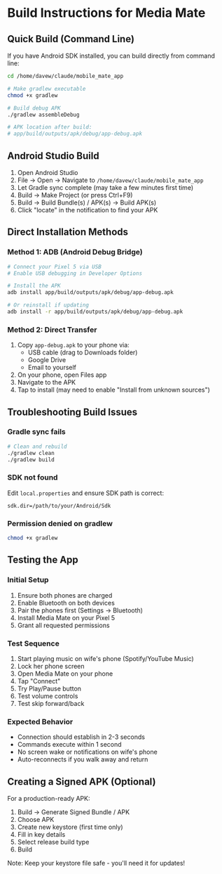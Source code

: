 # Build Instructions for Media Mate

## Quick Build (Command Line)

If you have Android SDK installed, you can build directly from command line:

```bash
cd /home/davew/claude/mobile_mate_app

# Make gradlew executable
chmod +x gradlew

# Build debug APK
./gradlew assembleDebug

# APK location after build:
# app/build/outputs/apk/debug/app-debug.apk
```

## Android Studio Build

1. Open Android Studio
2. File → Open → Navigate to `/home/davew/claude/mobile_mate_app`
3. Let Gradle sync complete (may take a few minutes first time)
4. Build → Make Project (or press Ctrl+F9)
5. Build → Build Bundle(s) / APK(s) → Build APK(s)
6. Click "locate" in the notification to find your APK

## Direct Installation Methods

### Method 1: ADB (Android Debug Bridge)
```bash
# Connect your Pixel 5 via USB
# Enable USB debugging in Developer Options

# Install the APK
adb install app/build/outputs/apk/debug/app-debug.apk

# Or reinstall if updating
adb install -r app/build/outputs/apk/debug/app-debug.apk
```

### Method 2: Direct Transfer
1. Copy `app-debug.apk` to your phone via:
   - USB cable (drag to Downloads folder)
   - Google Drive
   - Email to yourself
2. On your phone, open Files app
3. Navigate to the APK
4. Tap to install (may need to enable "Install from unknown sources")

## Troubleshooting Build Issues

### Gradle sync fails
```bash
# Clean and rebuild
./gradlew clean
./gradlew build
```

### SDK not found
Edit `local.properties` and ensure SDK path is correct:
```
sdk.dir=/path/to/your/Android/Sdk
```

### Permission denied on gradlew
```bash
chmod +x gradlew
```

## Testing the App

### Initial Setup
1. Ensure both phones are charged
2. Enable Bluetooth on both devices
3. Pair the phones first (Settings → Bluetooth)
4. Install Media Mate on your Pixel 5
5. Grant all requested permissions

### Test Sequence
1. Start playing music on wife's phone (Spotify/YouTube Music)
2. Lock her phone screen
3. Open Media Mate on your phone
4. Tap "Connect"
5. Try Play/Pause button
6. Test volume controls
7. Test skip forward/back

### Expected Behavior
- Connection should establish in 2-3 seconds
- Commands execute within 1 second
- No screen wake or notifications on wife's phone
- Auto-reconnects if you walk away and return

## Creating a Signed APK (Optional)

For a production-ready APK:

1. Build → Generate Signed Bundle / APK
2. Choose APK
3. Create new keystore (first time only)
4. Fill in key details
5. Select release build type
6. Build

Note: Keep your keystore file safe - you'll need it for updates!